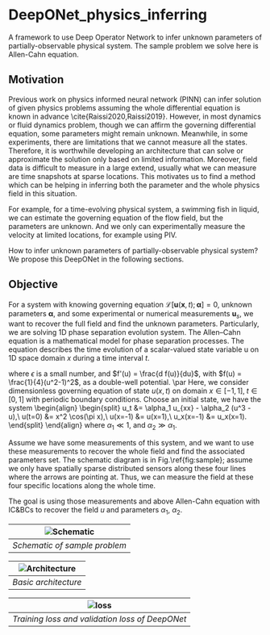 # DeepONet_physics_inferring

A framework to use Deep Operator Network to infer unknown parameters of partially-observable physical system. 
The sample problem we solve here is Allen-Cahn equation.

##  Motivation

Previous work on physics informed neural network (PINN) can infer solution of given physics problems assuming the whole differential equation is known in advance \cite{Raissi2020,Raissi2019}. However, in most dynamics or fluid dynamics problem, though we can affirm the governing differential equation, some parameters might remain unknown. Meanwhile, in some experiments, there are limitations that we cannot measure all the states. Therefore, it is worthwhile developing an architecture that can solve or approximate the solution only based on limited information. Moreover, field data is difficult to measure in a large extend, usually what we can measure are time snapshots at sparse locations. This motivates us to find a method which can be helping in inferring both the parameter and the whole physics field in this situation. 

For example, for a time-evolving physical system, a swimming fish in liquid, we can estimate the governing equation of the flow field, but the parameters are unknown. And we only can experimentally measure the velocity at limited locations, for example using PIV. 

How to infer unknown parameters of partially-observable physical system? We propose this DeepONet in the following sections.

## Objective

For a system with knowing governing equation $\mathcal{L}[\mathbf{u}(\mathbf{x},t);\boldsymbol{\alpha}] = 0$, unknown parameters $\boldsymbol{\alpha}$, and some experimental or numerical measurements $\mathbf{u}_s$, we want to recover the full field and find the unknown parameters. Particularly, we are solving 1D phase separation evolution system. The Allen–Cahn equation is a mathematical model for phase separation processes. The equation describes the time evolution of a scalar-valued state variable u on 1D space domain $x$ during a time interval $t$.

where $\epsilon$ is a small number, and $f'(u) = \frac{d f(u)}{du}$, with $f(u) = \frac{1}{4}(u^2-1)^2$, as a double-well potential. \par
Here, we consider dimensionless governing equation of state $u(x,t)$ on domain $x\in[-1,1],\; t\in[0,1]$ with periodic boundary conditions. Choose an initial state, we have the system 
\begin{align}
    \begin{split}
        u_t &= \alpha_1 u_{xx} - \alpha_2 (u^3 -  u),\\
        u(t=0) &= x^2 \cos(\pi x),\\
        u(x=-1) &= u(x=1),\\
        u_x(x=-1) &= u_x(x=1).
    \end{split}
\end{align}
where $\alpha_1\ll 1$, and $\alpha_2 \gg \alpha_1$. 

Assume we have some measurements of this system, and we want to use these measurements to recover the whole field and find the associated parameters set. The schematic diagram is in Fig.\ref{fig:sample}; assume we only have spatially sparse distributed sensors along these four lines where the arrows are pointing at. Thus, we can measure the field at these four specific locations along the whole time. 

The goal is using those measurements and above Allen-Cahn equation with IC\&BCs to recover the field $u$ and parameters $\alpha_1$, $\alpha_2$.


| ![Schematic](https://github.com/chenchenhuang/DeepONet_physics_inferring/blob/main/figures/sample_problem_v2.png) | 
|:--:| 
| *Schematic of sample problem* |



| ![Architecture](https://github.com/chenchenhuang/DeepONet_physics_inferring/blob/main/figures/NN_diagram.png) | 
|:--:| 
| *Basic architecture* |



| ![loss](https://github.com/chenchenhuang/DeepONet_physics_inferring/blob/main/figures/loss.png) | 
|:--:| 
| *Training loss and validation loss of DeepONet* |

